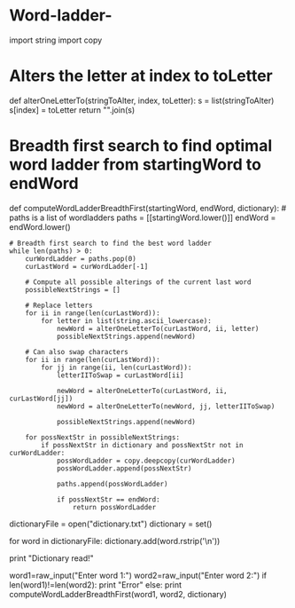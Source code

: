 # Word-ladder-
import string
import copy

# Alters the letter at index to toLetter 
def alterOneLetterTo(stringToAlter, index, toLetter):
    s = list(stringToAlter)
    s[index] = toLetter
    return "".join(s)

# Breadth first search to find optimal word ladder from startingWord to endWord 
def computeWordLadderBreadthFirst(startingWord, endWord, dictionary):
    # paths is a list of wordladders
    paths = [[startingWord.lower()]]
    endWord = endWord.lower()
    
    # Breadth first search to find the best word ladder 
    while len(paths) > 0:
        curWordLadder = paths.pop(0)
        curLastWord = curWordLadder[-1]

        # Compute all possible alterings of the current last word 
        possibleNextStrings = []

        # Replace letters
        for ii in range(len(curLastWord)):
            for letter in list(string.ascii_lowercase):
                newWord = alterOneLetterTo(curLastWord, ii, letter)
                possibleNextStrings.append(newWord)
                    
        # Can also swap characters 
        for ii in range(len(curLastWord)):
            for jj in range(ii, len(curLastWord)):
                letterIIToSwap = curLastWord[ii]
                
                newWord = alterOneLetterTo(curLastWord, ii, curLastWord[jj])
                newWord = alterOneLetterTo(newWord, jj, letterIIToSwap)
                
                possibleNextStrings.append(newWord)
        
        for possNextStr in possibleNextStrings:
            if possNextStr in dictionary and possNextStr not in curWordLadder:
                possWordLadder = copy.deepcopy(curWordLadder)
                possWordLadder.append(possNextStr)

                paths.append(possWordLadder)

                if possNextStr == endWord:
                    return possWordLadder



            
dictionaryFile = open("dictionary.txt")
dictionary = set()

for word in dictionaryFile: 
    dictionary.add(word.rstrip('\n')) 

print "Dictionary read!"

word1=raw_input("Enter word 1:")
word2=raw_input("Enter word 2:")
if len(word1)!=len(word2):
    print "Error"
else:
    print computeWordLadderBreadthFirst(word1, word2, dictionary)
    
